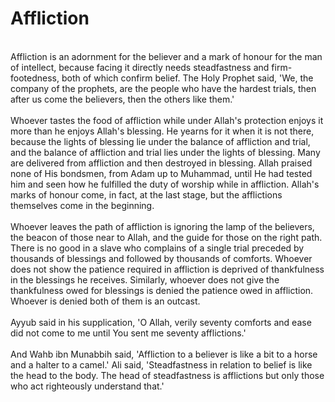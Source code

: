 Affliction
==========

   
 Affliction is an adornment for the believer and a mark of honour for
the man of intellect, because facing it directly needs steadfastness and
firm-footedness, both of which confirm belief. The Holy Prophet said,
'We, the company of the prophets, are the people who have the hardest
trials, then after us come the believers, then the others like them.'  
    
 Whoever tastes the food of affliction while under Allah's protection
enjoys it more than he enjoys Allah's blessing. He yearns for it when it
is not there, because the lights of blessing lie under the balance of
affliction and trial, and the balance of affliction and trial lies under
the lights of blessing. Many are delivered from affliction and then
destroyed in blessing. Allah praised none of His bondsmen, from Adam up
to Muhammad, until He had tested him and seen how he fulfilled the duty
of worship while in affliction. Allah's marks of honour come, in fact,
at the last stage, but the afflictions themselves come in the
beginning.  
    
 Whoever leaves the path of affliction is ignoring the lamp of the
believers, the beacon of those near to Allah, and the guide for those on
the right path. There is no good in a slave who complains of a single
trial preceded by thousands of blessings and followed by thousands of
comforts. Whoever does not show the patience required in affliction is
deprived of thankfulness in the blessings he receives. Similarly,
whoever does not give the thankfulness owed for blessings is denied the
patience owed in affliction. Whoever is denied both of them is an
outcast.  
    
 Ayyub said in his supplication, 'O Allah, verily seventy comforts and
ease did not come to me until You sent me seventy afflictions.'  
    
 And Wahb ibn Munabbih said, 'Affliction to a believer is like a bit to
a horse and a halter to a camel.' Ali said, 'Steadfastness in relation
to belief is like the head to the body. The head of steadfastness is
afflictions but only those who act righteously understand that.'


